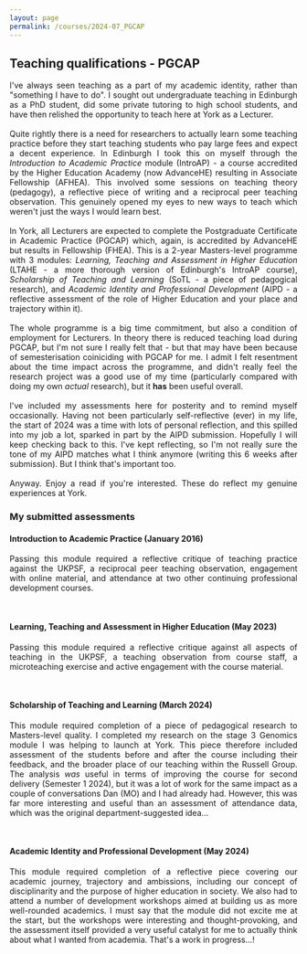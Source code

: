 ```yaml
---
layout: page
permalink: /courses/2024-07_PGCAP
---
```


## Teaching qualifications - PGCAP

<p align="justify">
I've always seen teaching as a part of my academic identity, rather than "something I have to do". I sought out undergraduate teaching in Edinburgh as a PhD student, did some private tutoring to high school students, and have then relished the opportunity to teach here at York as a Lecturer. <br/><br/>
Quite rightly there is a need for researchers to actually learn some teaching practice before they start teaching students who pay large fees and expect a decent experience. In Edinburgh I took this on myself through the <i>Introduction to Academic Practice</i> module (IntroAP) - a course accredited by the Higher Education Academy (now AdvanceHE) resulting in Associate Fellowship (AFHEA). This involved some sessions on teaching theory (pedagogy), a reflective piece of writing and a reciprocal peer teaching observation. This genuinely opened my eyes to new ways to teach which weren't just the ways I would learn best.<br/><br/>
In York, all Lecturers are expected to complete the Postgraduate Certificate in Academic Practice (PGCAP) which, again, is accredited by AdvanceHE but results in Fellowship (FHEA). This is a 2-year Masters-level programme with 3 modules: <i>Learning, Teaching and Assessment in Higher Education</i> (LTAHE - a more thorough version of Edinburgh's IntroAP course), <i>Scholarship of Teaching and Learning</i> (SoTL - a piece of pedagogical research), and <i>Academic Identity and Professional Development</i> (AIPD - a reflective assessment of the role of Higher Education and your place and trajectory within it).<br/><br/>
The whole programme is a big time commitment, but also a condition of employment for Lecturers. In theory there is reduced teaching load during PGCAP, but I'm not sure I really felt that - but that may have been because of semesterisation coiniciding with PGCAP for me. I admit I felt resentment about the time impact across the programme, and didn't really feel the research project was a good use of my time (particularly compared with doing my own <i>actual</i> research), but it <b>has</b> been useful overall.<br/><br/>
I've included my assessments here for posterity and to remind myself occasionally. Having not been particularly self-reflective (ever) in my life, the start of 2024 was a time with lots of personal reflection, and this spilled into my job a lot, sparked in part by the AIPD submission. Hopefully I will keep checking back to this. I've kept reflecting, so I'm not really sure the tone of my AIPD matches what I think anymore (writing this 6 weeks after submission). But I think that's important too.<br/><br/>
Anyway. Enjoy a read if you're interested. These do reflect my genuine experiences at York. <br/>
</p>

### My submitted assessments
#### Introduction to Academic Practice (January 2016)
<p align="justify">
Passing this module required a reflective critique of teaching practice against the UKPSF, a reciprocal peer teaching observation, engagement with online material, and attendance at two other continuing professional development courses.<br/>
</p>
<object width="800" height="700" type="application/pdf" data="/assets/coursefiles/PGCAP/00_UoE-IntroAP.pdf">
</object>
<br/>

#### Learning, Teaching and Assessment in Higher Education (May 2023)
<p align="justify">
Passing this module required a reflective critique against all aspects of teaching in the UKPSF, a teaching observation from course staff, a microteaching exercise and active engagement with the course material.<br/>
</p>
<object width="800" height="700" type="application/pdf" data="/assets/coursefiles/PGCAP/01_LTAHE.pdf">
</object>
<br/>

#### Scholarship of Teaching and Learning (March 2024)
<p align="justify">
This module required completion of a piece of pedagogical research to Masters-level quality. I completed my research on the stage 3 Genomics module I was helping to launch at York. This piece therefore included assessment of the students before and after the course including their feedback, and the broader place of our teaching within the Russell Group. The analysis <i>was</i> useful in terms of improving the course for second delivery (Semester 1 2024), but it was a lot of work for the same impact as a couple of conversations Dan (MO) and I had already had. However, this was far more interesting and useful than an assessment of attendance data, which was the original department-suggested idea...<br/>
</p>
<object width="800" height="700" type="application/pdf" data="/assets/coursefiles/PGCAP/02_SoTL.pdf">
</object>
<br/>

#### Academic Identity and Professional Development (May 2024)
<p align="justify">
This module required completion of a reflective piece covering our academic journey, trajectory and ambissions, including our concept of disciplinarity and the purpose of higher education in society. We also had to attend a number of development workshops aimed at building us as more well-rounded academics. I must say that the module did not excite me at the start, but the workshops were interesting and thought-provoking, and the assessment itself provided a very useful catalyst for me to actually think about what I wanted from academia. That's a work in progress...!<br/>
</p>
<object width="800" height="700" type="application/pdf" data="/assets/coursefiles/PGCAP/03_AIPD.pdf">
</object>
